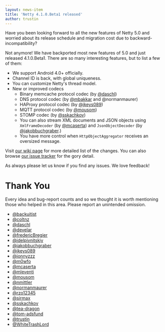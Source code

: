 ```yaml
---
layout: news-item
title: 'Netty 4.1.0.Beta1 released'
author: trustin
---
```

Have you been looking forward to all the new features of Netty 5.0 and worried about its release schedule and migration cost due to backward-incompatibility?

Not anymore!  We have backported most new features of 5.0 and just released 4.1.0.Beta1.  There are so many interesting features, but to list a few of them:

* We support Android 4.0+ officially.
* Channel ID is back, with global uniqueness.
* You can customize Netty's thread model.
* New or improved codecs
  * Binary memcache protocol codec (by [@daschl](https://github.com/daschl))
  * DNS protocol codec (by [@mbakkar](https://github.com/mbakkar) and @normanmaurer)
  * HAProxy protocol codec (by [@jkeys089](https://github.com/jkeys089))
  * MQTT protocol codec (by [@mousom](https://github.com/mousom))
  * STOMP codec (by [@sskachkov](https://github.com/sskachkov))
  * You can also stream XML documents and JSON objects using `XmlFrameDecoder` (by [@mcaserta](https://github.com/mcaserta)) and `JsonObjectDecoder` (by [@jakobbuchgraber](https://github.com/jakobbuchgraber).)
  * You have more control when `HttpObjectAggregator` receives an oversized message.

Visit [our wiki page](http://netty.io/wiki/new-and-noteworthy-in-4.1.html) for more detailed list of the changes.  You can also browse [our issue tracker](https://github.com/netty/netty/issues?milestone=98&state=closed) for the gory detail.

As always please let us know if you find any issues. We love feedback!

# Thank You

Every idea and bug-report counts and so we thought it is worth mentioning those who helped in this area. Please report an unintended omission.
 
* [@backuitist](https://github.com/backuitist)
* [@coltnz](https://github.com/coltnz)
* [@daschl](https://github.com/daschl)
* [@develar](https://github.com/develar)
* [@fredericBregier](https://github.com/fredericBregier)
* [@idelpivnitskiy](https://github.com/idelpivnitskiy) 
* [@jakobbuchgraber](https://github.com/jakobbuchgraber)
* [@jkeys089](https://github.com/jkeys089)
* [@jonnyzzz](https://github.com/jonnyzzz)
* [@m0wfo](https://github.com/m0wfo)
* [@mcaserta](https://github.com/mcaserta)
* [@mleventi](https://github.com/mleventi)
* [@mousom](https://github.com/mousom)
* [@nmittler](https://github.com/nmittler)
* [@normanmaurer](https://github.com/normanmaurer)
* [@rzo12345](https://github.com/rzo12345)
* [@sirmax](https://github.com/sirmax)
* [@sskachkov](https://github.com/sskachkov)
* [@tea-dragon](https://github.com/tea-dragon)
* [@tom-adsfund](https://github.com/tom-adsfund)
* [@trustin](https://github.com/trustin)
* [@WhiteTrashLord](https://github.com/WhiteTrashLord)

